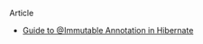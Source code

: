 Article
- [Guide to @Immutable Annotation in Hibernate](http://inprogress.baeldung.com/?p=35824&preview=true)
